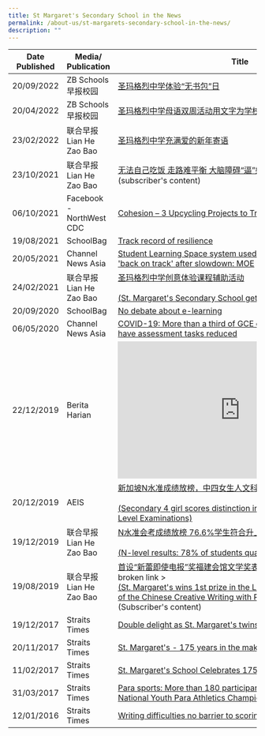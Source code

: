 ```yaml
---
title: St Margaret's Secondary School in the News
permalink: /about-us/st-margarets-secondary-school-in-the-news/
description: ""
---
```

<table>
<thead>
  <tr>
    <th>Date Published</th>
    <th>Media/ Publication</th>
    <th>Title </th>
  </tr>
</thead>
<tbody>
  <tr>
    <td>20/09/2022 </td>
    <td>ZB Schools早报校园</td>
    <td><a href="https://www.zbschools.sg/news/school/stories-23575">圣玛格烈中学体验“无书包”日</a>  </td>
  </tr>
  <tr>
    <td>20/04/2022</td>
    <td>ZB Schools<br>早报校园<br></td>
    <td><a href="https://www.zbschools.sg/news/school/stories-22002">圣玛格烈中学母语双周活动用文字为学校庆生 </a></td>
  </tr>
  <tr>
    <td>23/02/2022</td>
    <td>联合早报Lian He Zao Bao </td>
    <td><a href="https://www.zbschools.sg/news/school/stories-21324">圣玛格烈中学充满爱的新年寄语</a><a href="https://www.zbschools.sg/news/school/stories-21324"> </a><br></td>
  </tr>
  <tr>
    <td>23/10/2021</td>
    <td>联合早报<br>Lian He Zao Bao  </td>
    <td><a href="https://www.zaobao.com.sg/news/singapore/story20211023-1206134">无法自己吃饭 走路难平衡 大脑障碍“逼”她夺冠 </a><br>(subscriber's content)</td>
  </tr>
  <tr>
    <td>06/10/2021 </td>
    <td>Facebook - NorthWest CDC  </td>
    <td><a href="https://m.facebook.com/story.php?story_fbid=229676342531075&id=100064661320759&sfnsn=mo">Cohesion – 3 Upcycling Projects to Try </a></td>
  </tr>
  <tr>
    <td>19/08/2021</td>
    <td>SchoolBag</td>
    <td><a href="https://www.schoolbag.edu.sg/story/track-record-of-resilience">Track record of resilience</a>  </td>
  </tr>
  <tr>
    <td>20/05/2021</td>
    <td>Channel News Asia</td>
    <td><a href="https://www.channelnewsasia.com/news/singapore/moe-student-learning-space-down-online-home-based-learning-14838502">Student Learning Space system used for home-based learning 'back on track' after slowdown: MOE</a></td>
  </tr>
  <tr>
    <td>24/02/2021<br></td>
    <td>联合早报<br>Lian He Zao Bao </td>
    <td><a href="https://zbschools.sg/ink/studentsubmission/stories-17822">圣玛格烈中学创意体验课程辅助活动</a> <br><br><a href="https://zbschools.sg/ink/studentsubmission/stories-17822">(St. Margaret's Secondary School gets creative with its CCA Fair)</a> </td>
  </tr>
  <tr>
    <td>20/09/2020</td>
    <td>SchoolBag</td>
    <td><a href="https://www.schoolbag.edu.sg/story/no-debate-about-e-learning">No debate about e-learning</a></td>
  </tr>
  <tr>
    <td>06/05/2020</td>
    <td>Channel News Asia</td>
    <td><a href="https://www.channelnewsasia.com/news/singapore/covid-19-gce-coursework-subjects-assessment-tasks-reduced-12704934">COVID-19: More than a third of GCE coursework subjects to have assessment tasks reduced</a> </td>
  </tr>
  <tr>
    <td>22/12/2019</td>
    <td>Berita Harian</td>
    <td><iframe width="495" height="278" src="https://www.youtube.com/embed/NaI7vRgHuVI" title="Afiqah - 2019 GCE N Level News Clip (Berita Harian)" frameborder="0" allow="accelerometer; autoplay; clipboard-write; encrypted-media; gyroscope; picture-in-picture" allowfullscreen></iframe></td>
  </tr>
  <tr>
    <td>20/12/2019  </td>
    <td>AEIS </td>
    <td><a href="http://www.iaeis.com/media_centre/show/14290.html">新加坡N水准成绩放榜，中四女生人文科取得特优佳绩</a><br><br><a href="http://www.iaeis.com/media_centre/show/14290.html">(Secondary 4 girl scores distinction in Humanities at the GCE N-Level Examinations)</a></td>
  </tr>
  <tr>
    <td>19/12/2019</td>
    <td>联合早报<br>Lian He Zao Bao</td>
    <td><a href="https://www.8world.com/news/singapore/article/n-level-results-1004676">N水准会考成绩放榜 76.6%学生符合升上中五资格</a><br><br> <a href="https://www.8world.com/news/singapore/article/n-level-results-1004676">(N-level results: 78% of students qualify for Secondary 5)</a> </td>
  </tr>
  <tr>
    <td>19/08/2019 </td>
    <td>联合早报Lian He Zao Bao </td>
    <td><a href="/about-us/goog_1739958327">首设“新蕾即使电报”奖福建会馆文学奖表扬学生社媒人气作品</a> < broken link > <br><a href="https://www.zaobao.com.sg/news/singapore/story20190819-981999">(St. Margaret's wins 1st prize in the Lower Secondary category of the Chinese Creative Writing with Photograpy contest)</a> (Subscriber's content) </td>
  </tr>
  <tr>
    <td>19/12/2017</td>
    <td>Straits Times </td>
    <td><a href="https://www.straitstimes.com/singapore/double-delight-as-st-margarets-twins-do-equally-well">Double delight as St. Margaret's twins do equally well</a>  </td>
  </tr>
  <tr>
    <td>20/11/2017</td>
    <td>Straits Times</td>
    <td><a href="https://www.straitstimes.com/singapore/education/st-margarets-175-years-in-the-making">St. Margaret's - 175 years in the making</a></td>
  </tr>
  <tr>
    <td>11/02/2017</td>
    <td>Straits Times</td>
    <td><a href="https://www.todayonline.com/singapore/st-margarets-school-celebrates-175th-anniversary">St. Margaret's School Celebrates 175th Anniversary </a></td>
  </tr>
  <tr>
    <td>31/03/2017</td>
    <td>Straits Times</td>
    <td><a href="https://www.straitstimes.com/sport/para-sports-more-than-180-participants-compete-at-the-haw-par-national-youth-para-athletics">Para sports: More than 180 participants compete at the Haw Par National Youth Para Athletics Championships</a></td>
  </tr>
  <tr>
    <td>12/01/2016</td>
    <td>Straits Times</td>
    <td><a href="https://www.straitstimes.com/singapore/writing-difficulties-no-barrier-to-scoring-good-grades">Writing difficulties no barrier to scoring good grades</a></td>
  </tr>
</tbody>
</table>